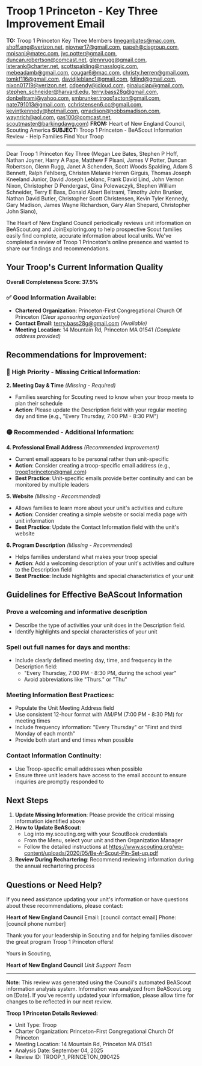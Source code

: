 # Troop 1 Princeton - Key Three Improvement Email

**TO:** Troop 1 Princeton Key Three Members (meganbates@mac.com, shoff.eng@verizon.net, njoyner17@gmail.com, papeh@cisgroup.com, mpisani@matec.com, jvc.potter@gmail.com, duncan.robertson@comcast.net, glennrugg@gmail.com, lsterank@charter.net, scottspalding@masslogic.com, mebeadamb@gmail.com, cougar6@mac.com, christy.herren@gmail.com, tomkf116@gmail.com, davidjleblanc1@gmail.com, fdlind@gmail.com, nixon01719@verizon.net, cdpendy@icloud.com, ginaluciap@gmail.com, stephen_schneider@harvard.edu, terry.bass28g@gmail.com, donbeltrami@yahoo.com, smbrunker.troop1acton@gmail.com, nate791013@gmail.com, cchristensen6.cc@gmail.com, kevintkennedy@hotmail.com, gmadison@hobbsmadison.com, waynrich@aol.com, gas100@comcast.net, scoutmaster@barkingdawg.com)
**FROM:** Heart of New England Council, Scouting America
**SUBJECT:** Troop 1 Princeton - BeAScout Information Review - Help Families Find Your Troop

---

Dear Troop 1 Princeton Key Three (Megan Lee Bates, Stephen P Hoff, Nathan  Joyner, Harry A Pape, Matthew F Pisani, James V Potter, Duncan Robertson, Glenn  Rugg, Janet A Schenden, Scott Woods Spalding, Adam S Bennett, Ralph  Fehlberg, Christen Melanie Herren Girguis, Thomas Joseph Kneeland Junior, David Joseph Leblanc, Frank David Lind, John Vernon Nixon, Christopher D Pendergast, Gina  Polewaczyk, Stephen William Schneider, Terry E Bass, Donald Albert Beltrami, Timothy John Brunker, Nathan David Butler, Christopher Scott Christensen, Kevin Tyler Kennedy, Gary Madison, James Wayne Richardson, Gary Alan Shepard, Christopher John Siano),

The Heart of New England Council periodically reviews unit information on BeAScout.org and JoinExploring.org to help prospective Scout families easily find complete, accurate information about local units. We've completed a review of Troop 1 Princeton's online presence and wanted to share our findings and recommendations.

## Your Troop's Current Information Quality

**Overall Completeness Score: 37.5%**

### ✅ **Good Information Available:**
- **Chartered Organization**: Princeton-First Congregational Church Of Princeton *(Clear sponsoring organization)*
- **Contact Email**: terry.bass28g@gmail.com *(Available)*
- **Meeting Location**: 14 Mountain Rd, Princeton MA 01541 *(Complete address provided)*

## Recommendations for Improvement:

### 🔴 **High Priority - Missing Critical Information:**

**2. Meeting Day & Time** *(Missing - Required)*
- Families searching for Scouting need to know when your troop meets to plan their schedule
- **Action**: Please update the Description field with your regular meeting day and time (e.g., "Every Thursday, 7:00 PM - 8:30 PM")

### 🟡 **Recommended - Additional Information:**

**4. Professional Email Address** *(Recommended Improvement)*
- Current email appears to be personal rather than unit-specific
- **Action**: Consider creating a troop-specific email address (e.g., troop1princeton@gmail.com)
- **Best Practice**: Unit-specific emails provide better continuity and can be monitored by multiple leaders

**5. Website** *(Missing - Recommended)*
- Allows families to learn more about your unit's activities and culture
- **Action**: Consider creating a simple website or social media page with unit information
- **Best Practice**: Update the Contact Information field with the unit's website

**6. Program Description** *(Missing - Recommended)*
- Helps families understand what makes your troop special
- **Action**: Add a welcoming description of your unit's activities and culture to the Description field
- **Best Practice**: Include highlights and special characteristics of your unit

## Guidelines for Effective BeAScout Information

### **Prove a welcoming and informative description**
- Describe the type of activities your unit does in the Description field.
- Identify highlights and special characteristics of your unit

### **Spell out full names for days and months:**
- Include clearly defined meeting day, time, and frequency in the Description field:
  - "Every Thursday, 7:00 PM - 8:30 PM, during the school year"
  - Avoid abbreviations like "Thurs." or "Thu"

### **Meeting Information Best Practices:**
- Populate the Unit Meeting Address field
- Use consistent 12-hour format with AM/PM (7:00 PM - 8:30 PM) for meeting times
- Include frequency information: "Every Thursday" or "First and third Monday of each month"
- Provide both start and end times when possible

### **Contact Information Continuity:**
- Use Troop-specific email addresses when possible
- Ensure three unit leaders have access to the email account to ensure inquiries are promptly responded to

## Next Steps

1. **Update Missing Information**: Please provide the critical missing information identified above
2. **How to Update BeAScout**: 
   - Log into my.scouting.org with your ScoutBook credentials
   - From the Menu, select your unit and then Organization Manager
   - Follow the detailed instructions at
     https://www.scouting.org/wp-content/uploads/2020/05/Be-A-Scout-Pin-Set-up.pdf
3. **Review During Rechartering**: Recommend reviewing information during the annual rechartering process

## Questions or Need Help?

If you need assistance updating your unit's information or have questions about these recommendations, please contact:

**Heart of New England Council**
Email: [council contact email]
Phone: [council phone number]

Thank you for your leadership in Scouting and for helping families discover the great program Troop 1 Princeton offers!

Yours in Scouting,

**Heart of New England Council**
*Unit Support Team*

---

**Note**: This review was generated using the Council's automated BeAScout information analysis system. Information was analyzed from BeAScout.org on [Date]. If you've recently updated your information, please allow time for changes to be reflected in our next review.

**Troop 1 Princeton Details Reviewed:**
- Unit Type: Troop
- Charter Organization: Princeton-First Congregational Church Of Princeton
- Meeting Location: 14 Mountain Rd, Princeton MA 01541
- Analysis Date: September 04, 2025
- Review ID: TROOP_1_PRINCETON_090425